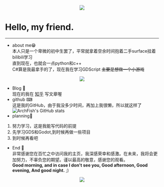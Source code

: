 <h1 align="center"> <a href="https://sunguoqi.com/"> <img src="https://readme-typing-svg.herokuapp.com/?lines=console.log(%22Hello%2C%20World!%22);have a good day&center=true&size=27"> </a> </h1>


# Hello, my friend.

***

* about me😁  
本人只是一个卑微的初中生罢了，平常就拿着空余时间抱着二手surface挂着bilibili学习  
直到现在，也就会一点python和c++  
C#算是我最拿手的了，现在我在学习GDScript ~~主要是想做一个小游戏~~  

<div align="center"> <img src="https://github-readme-stats.vercel.app/api/top-langs/?username=XBZZS&hide_title=true&hide_border=true&layout=compact&langs_count=6&text_color=000&icon_color=fff&bg_color=0,52fa5a,4dfcff,c64dff&theme=graywhite" /> </div>

* Blog 📝  
现在的我在 [知乎](https://www.zhihu.com/people/233-61-92-85) 写文章喔  
* github ⌨  
这是我的GitHub，由于我没多少时间，再加上我很懒，所以就这样了  
![ArchFish's GitHub stats](https://github-readme-stats.vercel.app/api?username=XBZZS&show_icons=true&theme=radical)
* planning🧭  
1. 努力学习，这是我能写代码的前提  
2. 先学习GDS和Godot,到时候再做一些项目  
3. 到时候再看吧  
* End 🌠  
非常感谢您在百忙之中访问我的主页，我深感荣幸和感激。在未来，我将会更加努力，不辜负您的期望。谨以最高的敬意，感谢您的观看。  
__Good morning, and in case I don't see you, Good afternoon, Good evening, And good night.__ ;)  

<div align="center"> <img src="https://metrics.lecoq.io/XBZZS?template=classic&config.timezone=Asia%2FShanghai"> </div>


<!--
**XBZZS/XBZZS** is a ✨ _special_ ✨ repository because its `README.md` (this file) appears on your GitHub profile.

Here are some ideas to get you started:

- 🔭 I’m currently working on ...
- 🌱 I’m currently learning ...
- 👯 I’m looking to collaborate on ...
- 🤔 I’m looking for help with ...
- 💬 Ask me about ...
- 📫 How to reach me: ...
- 😄 Pronouns: ...
- ⚡ Fun fact: ...
-->
